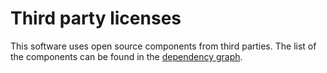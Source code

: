 # Third party licenses

This software uses open source components from third parties. The list of the components can be found in the [dependency graph](https://github.com/swiyu-admin-ch/did-webvh/network/dependencies).
